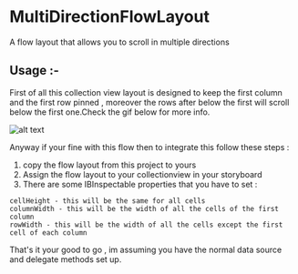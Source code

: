 # MultiDirectionFlowLayout
A flow layout that allows you to scroll in multiple directions

## Usage :-

First of all this collection view layout is designed to keep the first column and the first row pinned , moreover the rows 
after below the first will scroll below the first one.Check the gif below for more info.

![alt text](https://github.com/iThink32/MultiDirectionFlowLayout/blob/master/MultiDirectionFlowlayout.gif)

Anyway if your fine with this flow then to integrate this follow these steps :

1) copy the flow layout from this project to yours
2) Assign the flow layout to your collectionview in your storyboard
3) There are some IBInspectable properties that you have to set :

```
cellHeight - this will be the same for all cells
columnWidth - this will be the width of all the cells of the first column
rowWidth - this will be the width of all the cells except the first cell of each column
```

That's it your good to go , im assuming you have the normal data source and delegate methods set up. 

